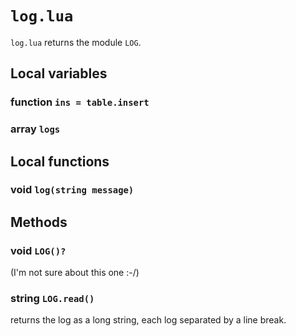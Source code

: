 # `log.lua`
`log.lua` returns the module `LOG`.

## Local variables

### function `ins = table.insert`

### array `logs`

## Local functions

### void `log(string message)`

## Methods

### void `LOG()?`
(I'm not sure about this one :-/)

### string `LOG.read()`
returns the log as a long string, each log separated by a line break.
